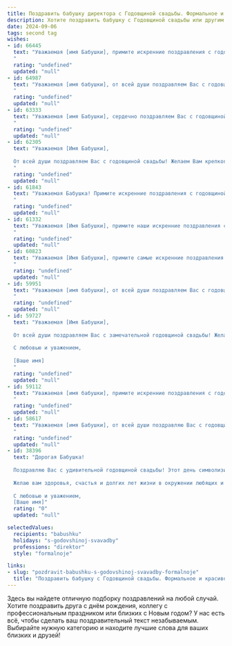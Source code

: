 ```yaml
---
title: Поздравить бабушку директора с Годовщиной свадьбы. Формальное и красивое
description: Хотите поздравить бабушку с Годовщиной свадьбы или другим праздником? Наш ИИ создаст незабываемое поздравление, а вы обязательно выделитесь среди других.  
date: 2024-09-06
tags: second tag
wishes:
- id: 66445
  text: "Уважаемая [имя Бабушки], примите искренние поздравления с годовщиной свадьбы! Желаем Вам и Вашему супругу крепкого здоровья, благополучия, долгих лет счастливой семейной жизни, наполненной любовью, взаимопониманием и радостью. Пусть Ваша многолетняя работа директором всегда приносит Вам удовлетворение и признание!
  "
  rating: "undefined"
  updated: "null"
- id: 64987
  text: "Уважаемая [имя бабушки], от всей души поздравляем Вас с годовщиной свадьбы! Желаем Вам крепкого здоровья, семейного благополучия и долгих лет счастливой жизни, наполненной любовью и заботой. Пусть Ваш богатый опыт и мудрость продолжают вдохновлять Вас и Ваших близких!
  "
  rating: "undefined"
  updated: "null"
- id: 63333
  text: "Уважаемая [имя Бабушки], сердечно поздравляем Вас с годовщиной свадьбы! Желаем Вам благополучия, крепкого здоровья, семейного счастья и долгих, счастливых лет жизни! Пусть Ваш жизненный путь будет усеян цветами любви и радости, а каждый день будет наполнен счастьем и гармонией.
  "
  rating: "undefined"
  updated: "null"
- id: 62305
  text: "Уважаемая [Имя Бабушки],
  
  От всей души поздравляем Вас с годовщиной свадьбы! Желаем Вам крепкого здоровья, семейного благополучия, долгих лет жизни, наполненных любовью и счастьем. Пусть Ваш богатый опыт руководства, накопленный за годы работы в качестве директора, всегда помогает Вам в семейной жизни, а Ваша мудрость и доброта вдохновляют близких.
  "
  rating: "undefined"
  updated: "null"
- id: 61843
  text: "Уважаемая Бабушка! Примите искренние поздравления с годовщиной Вашей свадьбы! Желаю Вам крепкого здоровья, семейного благополучия, долгих лет жизни, наполненных радостью и любовью. Пусть Ваша мудрость и опыт всегда будут примером для всех нас!
  "
  rating: "undefined"
  updated: "null"
- id: 61332
  text: "Уважаемая [Имя Бабушки], примите наши искренние поздравления с замечательной годовщиной свадьбы! Желаем Вам и Вашему супругу крепкого здоровья, семейного благополучия, долгих лет счастливой совместной жизни и по-прежнему ярких и светлых чувств. Пусть Ваша любовь и взаимопонимание продолжают дарить радость и тепло.
  "
  rating: "undefined"
  updated: "null"
- id: 60823
  text: "Уважаемая [Имя Бабушки], примите самые искренние поздравления с годовщиной Вашей свадьбы! Желаем Вам крепкого здоровья, семейного благополучия и долгих лет, полных любви и радости. Пусть Ваша жизнь, как и Ваша любовь, будет наполнена яркими красками и неизменной гармонией.
  "
  rating: "undefined"
  updated: "null"
- id: 59951
  text: "Уважаемая [имя бабушки], от всей души поздравляем Вас с годовщиной свадьбы! Желаем Вам крепкого здоровья, семейного благополучия и неиссякаемой любви, которая с годами только крепнет! Пусть каждый день Вашей жизни будет наполнен счастьем, радостью и безграничной заботой друг о друге.
  "
  rating: "undefined"
  updated: "null"
- id: 59727
  text: "Уважаемая [Имя Бабушки],
  
  От всей души поздравляем Вас с замечательной годовщиной свадьбы! Желаем Вам крепкого здоровья, семейного благополучия, тепла и любви! Пусть Ваша жизнь будет наполнена счастьем и радостью, а опыт, накопленный за годы совместной жизни, станет ценным наследием для ваших потомков.
  
  С любовью и уважением,
  
  [Ваше имя]
  "
  rating: "undefined"
  updated: "null"
- id: 59112
  text: "Уважаемая [имя бабушки], примите искренние поздравления с годовщиной свадьбы! Желаем Вам крепкого здоровья, благополучия и долгих лет счастливой семейной жизни. Пусть ваша любовь и взаимопонимание остаются неизменными, а каждый день будет наполнен радостью и теплом.
  "
  rating: "undefined"
  updated: "null"
- id: 58617
  text: "Уважаемая [имя Бабушки], от всей души поздравляю Вас с годовщиной свадьбы! Желаю Вам крепкого здоровья, семейного благополучия, радости и любви, которая с годами только крепнет. Пусть каждый день Вашей жизни будет наполнен счастьем и удовлетворением от созидательной работы в роли директора.
  "
  rating: "undefined"
  updated: "null"
- id: 38396
  text: "Дорогая Бабушка!
  
  Поздравляю Вас с удивительной годовщиной свадьбы! Этот день символизирует не только годы совместной жизни, но и крепость вашей любви, мудрость и терпение, которые вы вложили в укрепление семейных уз. Как Директор, вы руководите не только на работе, но и в сердце нашей семьи, вдохновляя нас на добрые поступки и поддерживая в трудные моменты.
  
  Желаю вам здоровья, счастья и долгих лет жизни в окружении любящих и заботливых людей. Пусть каждый новый день приносит радость, а в доме всегда царит свет и уют.
  
  С любовью и уважением,
  [Ваше имя]"
  rating: "0"
  updated: "null"

selectedValues:
  recipients: "babushku"
  holidays: "s-godovshinoj-svavadby"
  professions: "direktor"
  style: "formalnoje"

links:
- slug: "pozdravit-babushku-s-godovshinoj-svavadby-formalnoje"
  title: "Поздравить бабушку с Годовщиной свадьбы. Формальное и красивое"
---
```


Здесь вы найдете отличную подборку поздравлений на любой случай. 
Хотите поздравить друга с днём рождения, коллегу с профессиональным праздником или близких с Новым годом? У нас есть всё, чтобы сделать ваш поздравительный текст незабываемым. Выбирайте нужную категорию и находите лучшие слова для ваших близких и друзей!
